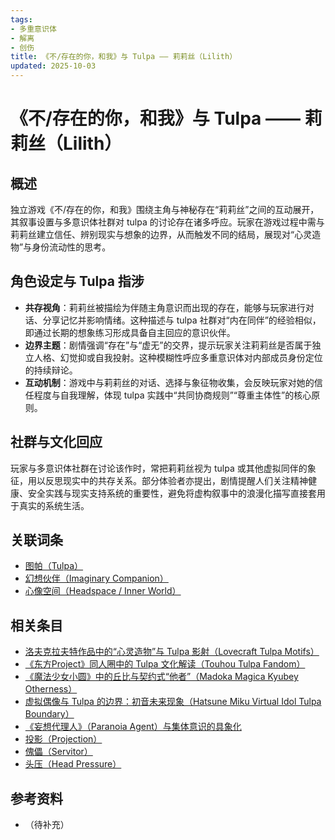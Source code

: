 ```yaml
---
tags:
- 多重意识体
- 解离
- 创伤
title: 《不/存在的你，和我》与 Tulpa —— 莉莉丝（Lilith）
updated: 2025-10-03
---
```


# 《不/存在的你，和我》与 Tulpa —— 莉莉丝（Lilith）

## 概述

独立游戏《不/存在的你，和我》围绕主角与神秘存在“莉莉丝”之间的互动展开，其叙事设置与多意识体社群对 tulpa 的讨论存在诸多呼应。玩家在游戏过程中需与莉莉丝建立信任、辨别现实与想象的边界，从而触发不同的结局，展现对“心灵造物”与身份流动性的思考。

## 角色设定与 Tulpa 指涉

- **共存视角**：莉莉丝被描绘为伴随主角意识而出现的存在，能够与玩家进行对话、分享记忆并影响情绪。这种描述与 tulpa 社群对“内在同伴”的经验相似，即通过长期的想象练习形成具备自主回应的意识伙伴。
- **边界主题**：剧情强调“存在”与“虚无”的交界，提示玩家关注莉莉丝是否属于独立人格、幻觉抑或自我投射。这种模糊性呼应多重意识体对内部成员身份定位的持续辩论。
- **互动机制**：游戏中与莉莉丝的对话、选择与象征物收集，会反映玩家对她的信任程度与自我理解，体现 tulpa 实践中“共同协商规则”“尊重主体性”的核心原则。

## 社群与文化回应

玩家与多意识体社群在讨论该作时，常把莉莉丝视为 tulpa 或其他虚拟同伴的象征，用以反思现实中的共存关系。部分体验者亦提出，剧情提醒人们关注精神健康、安全实践与现实支持系统的重要性，避免将虚构叙事中的浪漫化描写直接套用于真实的系统生活。

## 关联词条

- [图帕（Tulpa）](entries/Tulpa.md)
- [幻想伙伴（Imaginary Companion）](entries/Imaginary-Companion.md)
- [心像空间（Headspace / Inner World）](entries/Headspace-Inner-World.md)

## 相关条目

- [洛夫克拉夫特作品中的“心灵造物”与 Tulpa 影射（Lovecraft Tulpa Motifs）](/entries/Lovecraft-Tulpa-Motifs.md)
- [《东方Project》同人圈中的 Tulpa 文化解读（Touhou Tulpa Fandom）](/entries/Touhou-Tulpa-Fandom.md)
- [《魔法少女小圆》中的丘比与契约式“他者”（Madoka Magica Kyubey Otherness）](/entries/Madoka-Magica-Kyubey-Otherness.md)
- [虚拟偶像与 Tulpa 的边界：初音未来现象（Hatsune Miku Virtual Idol Tulpa Boundary）](/entries/Hatsune-Miku-Virtual-Idol-Tulpa-Boundary.md)
- [《妄想代理人》（Paranoia Agent）与集体意识的具象化](/entries/Paranoia-Agent-Collective-Consciousness.md)
- [投影（Projection）](/entries/Projection.md)
- [傀儡（Servitor）](/entries/Servitor.md)
- [头压（Head Pressure）](/entries/Head-Pressure.md)

## 参考资料

- （待补充）
